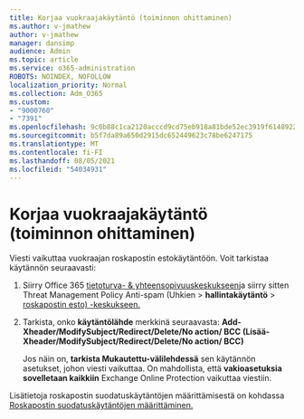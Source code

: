 ```yaml
---
title: Korjaa vuokraajakäytäntö (toiminnon ohittaminen)
ms.author: v-jmathew
author: v-jmathew
manager: dansimp
audience: Admin
ms.topic: article
ms.service: o365-administration
ROBOTS: NOINDEX, NOFOLLOW
localization_priority: Normal
ms.collection: Adm_O365
ms.custom:
- "9000760"
- "7391"
ms.openlocfilehash: 9c0b88c1ca2120acccd9cd75eb918a81bde52ec3919f6148922f077f07899da7
ms.sourcegitcommit: b5f7da89a650d2915dc652449623c78be6247175
ms.translationtype: MT
ms.contentlocale: fi-FI
ms.lasthandoff: 08/05/2021
ms.locfileid: "54034931"
---
```

# <a name="fix-tenant-policy-action-override"></a>Korjaa vuokraajakäytäntö (toiminnon ohittaminen)

Viesti vaikuttaa vuokraajan roskapostin estokäytäntöön. Voit tarkistaa käytännön seuraavasti:

1. Siirry Office 365 [tietoturva- & yhteensopivuuskeskukseen](https://go.microsoft.com/fwlink/p/?linkid=2077143)ja siirry sitten Threat Management Policy Anti-spam (Uhkien   >  **hallintakäytäntö**  >  [roskapostin esto) -keskukseen.](https://go.microsoft.com/fwlink/?linkid=2101518)
2. Tarkista, onko **käytäntölähde** merkkinä seuraavasta:  **Add-Xheader/ModifySubject/Redirect/Delete/No action/ BCC (Lisää-Xheader/ModifySubject/Redirect/Delete/No action/ BCC)**

    Jos näin on, **tarkista Mukautettu-välilehdessä** sen käytännön asetukset, johon viesti vaikuttaa. On mahdollista, että **vakioasetuksia sovelletaan kaikkiin** Exchange Online Protection vaikuttaa viestiin.

Lisätietoja roskapostin suodatuskäytäntöjen määrittämisestä on kohdassa [Roskapostin suodatuskäytäntöjen määrittäminen.](https://go.microsoft.com/fwlink/?linkid=2101431)
